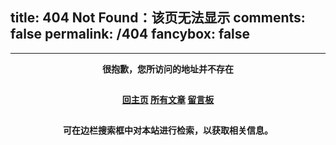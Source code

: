 title: 404 Not Found：该页无法显示
comments: false
permalink: /404
fancybox: false
---

<style type="text/css">
    .article-header {
        padding: 0;
        padding-top: 26px;
        border-left: none;
        text-align: center;
    }
    .article-header:hover {
        border-left: none;
    }
    .article-title {
        font-size: 2.1em;
    }
    strong a {
        color: #747474;
    }
    .article-meta {
        display: none;
    }
    .share {
        display: none;
    }
    .ds-meta {
        display: none;
    }
    .player {
        margin-left: -10px;
    }
    .sign {
        text-align: right;
        font-style: italic;
    }
    #page-visit {
        display: none;
    }
    .center {
        text-align: center;
        height: 2.5em;
        font-weight: bold;
    }
    .article-entry hr {
        margin: 0;
    }
    .pic {
        text-align: center;
        margin: 0;
    }
    .pic br {
        display: none;
    }
    #container .article-info-post.article-info {
    display: none;
    }
    #container .article .article-title {
    padding: 0;
    }
</style>
***

<p class="center">很抱歉，您所访问的地址并不存在</p>
<p class="center">
    <a href="/" target="_blank">回主页</a> <a href="/archives" target="_blank">所有文章</a> <a href="/about" target="_blank">留言板</a>
</p>
<p class="center">可在边栏搜索框中对本站进行检索，以获取相关信息。</p>

